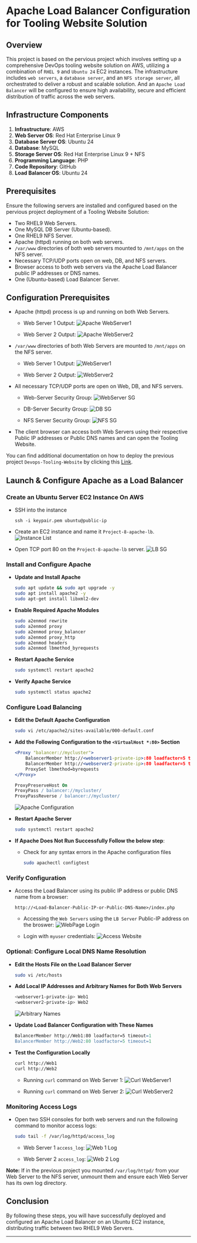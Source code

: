 # Apache Load Balancer Configuration for Tooling Website Solution

## Overview
This project is based on the pervious project which involves setting up a comprehensive DevOps tooling website solution on AWS, utilizing a combination of `RHEL 9` and `Ubuntu 24` EC2 instances. The infrastructure includes `web servers`, a `database server`, and an `NFS storage server`, all orchestrated to deliver a robust and scalable solution. And an `Apache Load Balancer` will be configured to ensure high availability, secure and efficient distribution of traffic across the web servers.

## Infrastructure Components
1. **Infrastructure**: AWS
2. **Web Server OS**: Red Hat Enterprise Linux 9
3. **Database Server OS**: Ubuntu 24
4. **Database**: MySQL
5. **Storage Server OS**: Red Hat Enterprise Linux 9 + NFS
6. **Programming Language**: PHP
7. **Code Repository**: GitHub
8. **Load Balancer OS**: Ubuntu 24

## Prerequisites

Ensure the following servers are installed and configured based on the pervious project deployment of a Tooling Website Solution:
- Two RHEL9 Web Servers.
- One MySQL DB Server (Ubuntu-based).
- One RHEL9 NFS Server.
- Apache (httpd) running on both web servers.
- `/var/www` directories of both web servers mounted to `/mnt/apps` on the NFS server.
- Necessary TCP/UDP ports open on web, DB, and NFS servers.
- Browser access to both web servers via the Apache Load Balancer public IP addresses or DNS names.
- One (Ubuntu-based) Load Balancer Server.

## Configuration Prerequisites

- Apache (httpd) process is up and running on both Web Servers.
    - Web Server 1 Output:
     ![Apache WebServer1](./images/apache-status-1.PNG)

    - Web Server 2 Output:
     ![Apache WebServer2](./images/apache-status-2.PNG)

- `/var/www` directories of both Web Servers are mounted to `/mnt/apps` on the NFS server.
    - Web Server 1 Output:
     ![WebServer1](./images/ensure-nfs-dirs-mounted-webservers.PNG)

    - Web Server 2 Output:
     ![WebServer2](./images/ensure-nfs-dirs-mounted-webservers1.PNG)

- All necessary TCP/UDP ports are open on Web, DB, and NFS servers.
    
    - Web-Server Security Group:
     ![WebServer SG](./images/web-sg.PNG)

    - DB-Server Security Group:
     ![DB SG](./images/database-sg.PNG)

    - NFS Server Security Group:
     ![NFS SG](./images/nfs-sg.PNG)

- The client browser can access both Web Servers using their respective Public IP addresses or Public DNS names and can open the Tooling Website.

You can find additional documentation on how to deploy the previous project `Devops-Tooling-Website` by clicking this [Link](../DevOps-Tooling-Website-Solution/).


## Launch & Configure Apache as a Load Balancer

### Create an Ubuntu Server EC2 Instance On AWS
- SSH into the instance
  
    ```
    ssh -i keypair.pem ubuntu@public-ip
    ```

- Create an EC2 instance and name it `Project-8-apache-lb`.
  ![Instance List](./images/new-web-server-list.PNG)
  
- Open TCP port 80 on the `Project-8-apache-lb` server.
  ![LB SG](./images/LB-sg.PNG)

### Install and Configure Apache

- **Update and Install Apache**
    ```sh
    sudo apt update && sudo apt upgrade -y
    sudo apt install apache2 -y
    sudo apt-get install libxml2-dev
    ```

- **Enable Required Apache Modules**
    ```sh
    sudo a2enmod rewrite
    sudo a2enmod proxy
    sudo a2enmod proxy_balancer
    sudo a2enmod proxy_http
    sudo a2enmod headers
    sudo a2enmod lbmethod_byrequests
    ```

- **Restart Apache Service**
    ```sh
    sudo systemctl restart apache2
    ```

- **Verify Apache Service**
    ```sh
    sudo systemctl status apache2
    ```

### Configure Load Balancing

- **Edit the Default Apache Configuration**
    ```sh
    sudo vi /etc/apache2/sites-available/000-default.conf
    ```

- **Add the Following Configuration to the `<VirtualHost *:80>` Section**
    ```apache
    <Proxy "balancer://mycluster">
        BalancerMember http://<webserver1-private-ip>:80 loadfactor=5 timeout=1
        BalancerMember http://<webserver2-private-ip>:80 loadfactor=5 timeout=1
        ProxySet lbmethod=byrequests
    </Proxy>

    ProxyPreserveHost On
    ProxyPass / balancer://mycluster/
    ProxyPassReverse / balancer://mycluster/
    ```
    ![Apache Configuration](./images/add-apache-config-virtual-host.PNG)

- **Restart Apache Server**
    ```sh
    sudo systemctl restart apache2
    ```

- **If Apache Does Not Run Successfully Follow the below step**:
   - Check for any syntax errors in the Apache configuration files
        ```sh
        sudo apachectl configtest
        ```

### Verify Configuration

- Access the Load Balancer using its public IP address or public DNS name from a browser:
    ```
    http://<Load-Balancer-Public-IP-or-Public-DNS-Name>/index.php
    ```
  - Accessing the `Web Servers` using the `LB Server` Public-IP address on the broswer:
   ![WebPage Login](./images/lb-public-ip-accessing-tooling-website-1.PNG)

  - Login with `myuser` credentials:
   ![Access Website](./images/login-on-lb-public-ip.PNG)   

### Optional: Configure Local DNS Name Resolution

- **Edit the Hosts File on the Load Balancer Server**
    ```sh
    sudo vi /etc/hosts
    ```

- **Add Local IP Addresses and Arbitrary Names for Both Web Servers**
    ```sh
    <webserver1-private-ip> Web1
    <webserver2-private-ip> Web2
    ```
    ![Arbitrary Names](./images/arbitrary-names-web-servers.PNG)

- **Update Load Balancer Configuration with These Names**
    ```apache
    BalancerMember http://Web1:80 loadfactor=5 timeout=1
    BalancerMember http://Web2:80 loadfactor=5 timeout=1
    ```

- **Test the Configuration Locally**
    ```sh
    curl http://Web1
    curl http://Web2
    ```
    - Running `curl` command on Web Server 1:
     ![Curl WebServer1](./images/curl-web1.PNG)

    - Running `curl` command on Web Server 2:
     ![Curl WebServer2](./images/curl-web2.PNG)

### Monitoring Access Logs

- Open two SSH consoles for both web servers and run the following command to monitor access logs:
    ```sh
    sudo tail -f /var/log/httpd/access_log
    ```
    - Web Server 1 `access_log`:
     ![Web 1 Log](./images/access-log-first-server.PNG)

    - Web Server 2 `access_log`:
     ![Web 2 Log](./images/access-log-second-server.PNG) 

**Note:** If in the previous project you mounted `/var/log/httpd/` from your Web Server to the NFS server, unmount them and ensure each Web Server has its own log directory.

## Conclusion

By following these steps, you will have successfully deployed and configured an Apache Load Balancer on an Ubuntu EC2 instance, distributing traffic between two RHEL9 Web Servers.

---